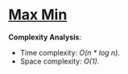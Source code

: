 # [Max Min](https://www.hackerrank.com/challenges/angry-children)

__Complexity Analysis__:
* Time complexity: _O(n * log n)_.
* Space complexity: _O(1)_.
